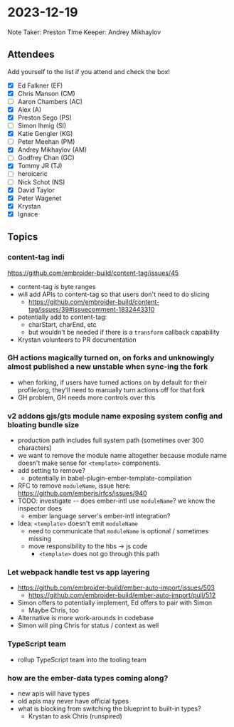 # 2023-12-19

Note Taker: Preston
Time Keeper: Andrey Mikhaylov

## Attendees

Add yourself to the list if you attend and check the box!

- [x] Ed Falkner (EF)
- [x] Chris Manson (CM)
- [ ] Aaron Chambers (AC)
- [x] Alex (A)
- [x] Preston Sego (PS)
- [ ] Simon Ihmig (SI)
- [x] Katie Gengler (KG)
- [ ] Peter Meehan (PM)
- [x] Andrey Mikhaylov (AM)
- [ ] Godfrey Chan (GC)
- [x] Tommy JR (TJ)
- [ ] heroiceric
- [ ] Nick Schot (NS)
- [x] David Taylor 
- [x] Peter Wagenet
- [x] Krystan
- [x] Ignace 

## Topics

### content-tag indi

https://github.com/embroider-build/content-tag/issues/45 

- content-tag _is_ byte ranges
- will add APIs to content-tag so that users don't need to do slicing
  - https://github.com/embroider-build/content-tag/issues/39#issuecomment-1832443310
- potentially add to content-tag:
  - charStart, charEnd, etc
  - but wouldn't be needed if there is a `transform` callback capability
- Krystan volunteers to PR documentation

### GH actions magically turned on, on forks and unknowingly almost published a new unstable when sync-ing the fork 

- when forking, if users have turned actions on by default for their profile/org, they'll need to manually turn actions off for that fork
- GH problem, GH needs more controls over this

### v2 addons gjs/gts module name exposing system config and bloating bundle size 

- production path includes full system path (sometimes over 300 characters)
- we want to remove the module name altogether because module name doesn't make sense for `<template>` components.
- add setting to remove?
  - potentially in babel-plugin-ember-template-compilation
- RFC to remove `moduleName`, issue here: https://github.com/emberjs/rfcs/issues/940
- TODO: investigate -- does ember-intl use `moduleName`? we know the inspector does
  - ember language server's ember-intl integration?
- Idea: `<template>` doesn't emit `moduleName`
  - need to communicate that `moduleName` is optional / sometimes missing
  - move responsibility to the hbs -> js code
    - `<template>` does not go through this path

### Let webpack handle test vs app layering

- https://github.com/embroider-build/ember-auto-import/issues/503
  - https://github.com/embroider-build/ember-auto-import/pull/512
- Simon offers to potentially implement, Ed offers to pair with Simon
  - Maybe Chris, too
- Alternative is more work-arounds in codebase
- Simon will ping Chris for status / context as well

### TypeScript team

- rollup TypeScript team into the tooling team

### how are the ember-data types coming along?

- new apis will have types
- old apis may never have official types
- what is blocking from switching the blueprint to built-in types?
  - Krystan to ask Chris (runspired)
